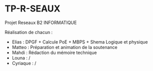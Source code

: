 # TP-R-SEAUX


Projet Reseaux B2 INFORMATIQUE 


Réalisation de chacun : 

- Elias : DPGF + Calcule PoE + MBPS + Shema Logique et physique 
- Matteo : Préparation et animation de la soutenance
- Mahdi : Rédaction du mémoire technique
- Louna : /
- Cyriaque : /

